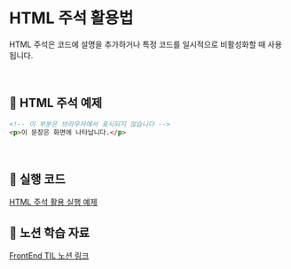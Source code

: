 # HTML 주석 활용법

HTML 주석은 코드에 설명을 추가하거나 특정 코드를 일시적으로 비활성화할 때 사용됩니다.

<br/>

## 📌 HTML 주석 예제

```html
<!-- 이 부분은 브라우저에서 표시되지 않습니다 -->
<p>이 문장은 화면에 나타납니다.</p>
```

<br/>

## 🔗 실행 코드

[HTML 주석 활용 실행 예제](../examples/03_주석활용.html)

## 🔗 노션 학습 자료

[FrontEnd TIL 노션 링크](https://www.notion.so/HTML-18d39228bce480939851ce541b3ddf88?pvs=4)
